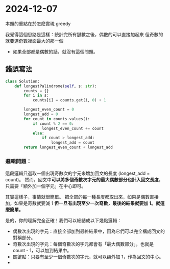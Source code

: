# 2024-12-07
本題的重點在於怎麼實現 greedy

我覺得這個思路是這樣：統計完所有鍵數之後，偶數的可以直接加起來
但奇數的就要選奇數裡面最大的那一個
- 如果全部都是偶數的話，就沒有這個問題。

## 錯誤寫法
```python
class Solution:
    def longestPalindrome(self, s: str):
        counts = {}
        for i in s:
            counts[i] = counts.get(i, 0) + 1

        longest_even_count = 0
        longest_add = 0
        for count in counts.values():
            if count % 2 == 0:
                longest_even_count += count
            else:
                if count > longest_add:
                    longest_add = count
        return longest_even_count + longest_add
```

### 邏輯問題：
這段邏輯只選取一個出現奇數次的字元來增加回文的長度 (longest_add = count)。
然而，回文中**可以將多個奇數次字元的最大偶數部分也計入回文長度**，只需要「額外加一個字元」在中心即可。

其實這樣子，事情就很簡單。
把全部的每一種長度都取出來，如果是偶數直接加，如果是奇數就要減 1
**但一旦有出現至少一次奇數，最後的結果就要加 1。就這麼簡單。**



是的，你的理解完全正確！我們可以總結成以下幾點邏輯：

- 偶數次出現的字元：直接全部加到最終結果中，因為它們可以完全構成回文的對稱部分。
- 奇數次出現的字元：每個奇數次的字元都會有「最大偶數部分」，也就是 count - 1，可以加到結果中。
- 關鍵點：只要有至少一個奇數次的字元，就可以額外加 1，作為回文的中心。
- 